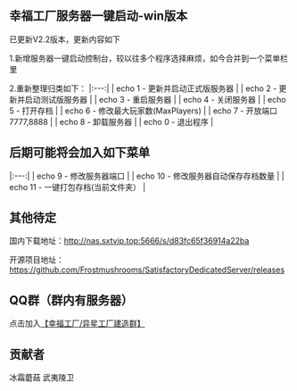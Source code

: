 ## 幸福工厂服务器一键启动-win版本
已更新V2.2版本，更新内容如下

1.新增服务器一键启动控制台，较以往多个程序选择麻烦，如今合并到一个菜单栏里

2.重新整理归类如下：
|:---:|
| echo 1 - 更新并启动正式版服务器 |
| echo 2 - 更新并启动测试版服务器 |
| echo 3 - 重启服务器 |
| echo 4 - 关闭服务器 |
| echo 5 - 打开存档 |
| echo 6 - 修改最大玩家数(MaxPlayers) |
| echo 7 - 开放端口7777,8888 |
| echo 8 - 卸载服务器 |
| echo 0 - 退出程序 |

## 后期可能将会加入如下菜单
|:---:|
| echo 9 - 修改服务器端口 |
| echo 10 - 修改服务器自动保存存档数量 |
| echo 11 - 一键打包存档(当前文件夹） |
## 其他待定

国内下载地址：http://nas.sxtvip.top:5666/s/d83fc65f36914a22ba

开源项目地址：https://github.com/Frostmushrooms/SatisfactoryDedicatedServer/releases

## QQ群（群内有服务器）

点击加入[【幸福工厂/异星工厂建造群】](https://qm.qq.com/q/8fPrHJ44G4)

## 贡献者

冰霜蘑菇 武夷陵卫

